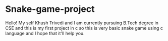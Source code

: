 # Snake-game-project
Hello! My self Khush Trivedi and I am currently pursuing B.Tech degree in CSE and this is my first project in c so this is very basic snake game using c language and I hope that it'll help you.
